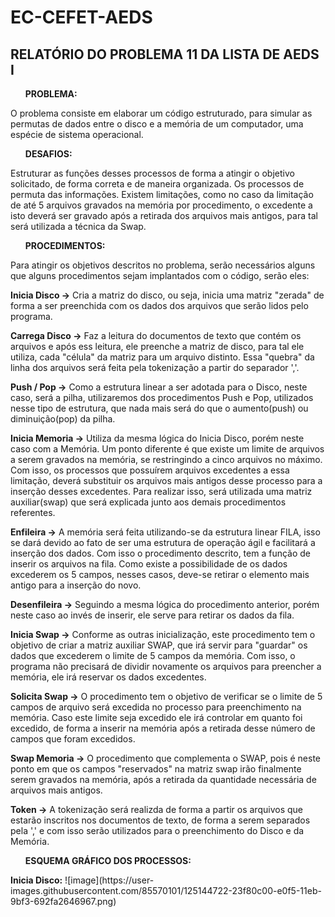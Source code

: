 # EC-CEFET-AEDS

<h2>RELATÓRIO DO PROBLEMA 11 DA LISTA DE AEDS I</h2>

<ul><b>PROBLEMA:</b></ul> O problema consiste em elaborar um código estruturado, para simular as permutas de dados entre o disco e a memória de um computador, uma espécie de sistema operacional.
<p>
<ul><b>DESAFIOS:</b></ul> Estruturar as funções desses processos de forma a atingir o objetivo solicitado, de forma correta e de maneira organizada. Os processos de permuta das informações. Existem limitações, como no caso da limitação de até 5 arquivos gravados na memória por procedimento, o excedente a isto deverá ser gravado após a retirada dos arquivos mais antigos, para tal será utilizada a técnica da Swap.
<p>
<ul><b>PROCEDIMENTOS:</b></ul> Para atingir os objetivos descritos no problema, serão necessários alguns que alguns procedimentos sejam implantados com o código, serão eles:
<p>
<p>
<b>Inicia Disco -></b> Cria a matriz do disco, ou seja, inicia uma matriz "zerada" de forma a ser preenchida com os dados dos arquivos que serão lidos pelo programa.
<p>
<p>
<b>Carrega Disco -></b> Faz a leitura do documentos de texto que contém os arquivos e após ess leitura, ele preenche a matriz de disco, para tal ele utiliza, cada "célula" da matriz para um arquivo distinto. Essa "quebra" da linha dos arquivos será feita pela tokenização a partir do separador ','.
<p>
<p>
<b>Push / Pop -></b> Como a estrutura linear a ser adotada para o Disco, neste caso, será a pilha, utilizaremos dos procedimentos Push e Pop, utilizados nesse tipo de estrutura, que nada mais será do que o aumento(push) ou diminuição(pop) da pilha.
<p>
<p>
<b>Inicia Memoria -></b> Utiliza da mesma lógica do Inicia Disco, porém neste caso com a Memória. Um ponto diferente é que existe um limite de arquivos a serem gravados na memória, se restringindo a cinco arquivos no máximo. Com isso, os processos que possuírem arquivos excedentes a essa limitação, deverá substituir os arquivos mais antigos desse processo para a inserção desses excedentes. Para realizar isso, será utilizada uma matriz auxiliar(swap) que será explicada junto aos demais procedimentos referentes.
<p>
<p>
<b>Enfileira -></b> A memória será feita utilizando-se da estrutura linear FILA, isso se dará devido ao fato de ser uma estrutura de operação ágil e facilitará a inserção dos dados. Com isso o procedimento descrito, tem a função de inserir os arquivos na fila. Como existe a possibilidade de os dados excederem os 5 campos, nesses casos, deve-se retirar o elemento mais antigo para a inserção do novo.
<p>
<p>
<b>Desenfileira -></b> Seguindo a mesma lógica do procedimento anterior, porém neste caso ao invés de inserir, ele serve para retirar os dados da fila.
<p>
<p>
<b>Inicia Swap -></b> Conforme as outras inicialização, este procedimento tem o objetivo de criar a matriz auxiliar SWAP, que irá servir para "guardar" os dados que excederem o limite de 5 campos da memória. Com isso, o programa não precisará de dividir novamente os arquivos para preencher a memória, ele irá reservar os dados excedentes.
<p>
<p>
<b>Solicita Swap -></b> O procedimento tem o objetivo de verificar se o limite de 5 campos de arquivo será excedida no processo para preenchimento na memória. Caso este limite seja excedido ele irá controlar em quanto foi excedido, de forma a inserir na memória após a retirada desse número de campos que foram excedidos.
<p>
<p>
<b>Swap Memoria -></b> O procedimento que complementa o SWAP, pois é neste ponto em que os campos "reservados" na matriz swap irão finalmente serem gravados na memória, após a retirada da quantidade necessária de arquivos mais antigos.
<p>
<p>
<b>Token -></b> A tokenização será realizda de forma a partir os arquivos que estarão inscritos nos documentos de texto, de forma a serem separados pela ',' e com isso serão utilizados para o preenchimento do Disco e da Memória.
<p>
<ul><b>ESQUEMA GRÁFICO DOS PROCESSOS:</b></ul>
<p>
<p>
<b>Inicia Disco:</b>
![image](https://user-images.githubusercontent.com/85570101/125144722-23f80c00-e0f5-11eb-9bf3-692fa2646967.png)

